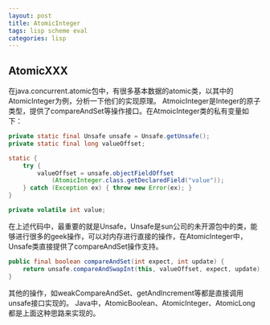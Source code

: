 ```yaml
---
layout: post
title: AtomicInteger 
tags: lisp scheme eval
categories: lisp
---
```

## AtomicXXX
在java.concurrent.atomic包中，有很多基本数据的atomic类，以其中的AtomicInteger为例，分析一下他们的实现原理。
AtmoicInteger是Integer的原子类型，提供了compareAndSet等操作接口。在AtmoicInteger类的私有变量如下：

```java
private static final Unsafe unsafe = Unsafe.getUnsafe();
private static final long valueOffset;

static {
	try {
		valueOffset = unsafe.objectFieldOffset
			(AtomicInteger.class.getDeclaredField("value"));
	} catch (Exception ex) { throw new Error(ex); }
}

private volatile int value;

```
在上述代码中，最重要的就是Unsafe，Unsafe是sun公司的未开源包中的类，能够进行很多的geek操作，可以对内存进行直接的操作，在AtomicInteger中，Unsafe类直接提供了compareAndSet操作支持。

```java
public final boolean compareAndSet(int expect, int update) {
	return unsafe.compareAndSwapInt(this, valueOffset, expect, update);
}
```
其他的操作，如weakCompareAndSet、getAndIncrement等都是直接调用unsafe接口实现的。
Java中，AtomicBoolean、AtomicInteger、AtomicLong都是上面这种思路来实现的。
